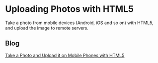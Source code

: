 Uploading Photos with HTML5
=========
Take a photo from mobile devices (Android, iOS and so on) with HTML5, and upload the image to remote servers. 

Blog
-----------

[Take a Photo and Upload it on Mobile Phones with HTML5][1]

[1]:http://www.codepool.biz/tech-frontier/html5/take-a-photo-and-upload-it-on-mobile-phones-with-html5.html

